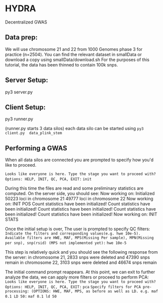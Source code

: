 # HYDRA
Decentralized GWAS

## Data prep:

We will use chromosome 21 and 22 from 1000 Genomes phase 3 for practice (n=2504). You can find the relevant dataset in smallData or 
download a copy using smallData/download.sh For the purposes of this tutorial, the data has been thinned to contain 100k snps. 



## Server Setup:

py3 server.py


## Client Setup:

py3 runner.py

(runner.py starts 3 data silos) each data silo can be started using `py3 client.py  data_plink_stem`

## Performing a GWAS

When all data silos are connected you are prompted to specify how you'd like to proceed. 

`Looks like everyone is here. Type the stage you want to proceed with? Options: HELP, INIT, QC, PCA, EXIT:`
`init` 

During this time the files are read and some preliminary statistics are computed.
On the server side, you should see:
  Now working on: Initialized
  50223 loci in chromosome 21
  49777 loci in chromosome 22
  Now working on: INIT POS
  Count statistics have been initialized!
  Count statistics have been initialized!
  Count statistics have been initialized!
  Count statistics have been initialized!
  Count statistics have been initialized!
  Now working on: INIT STATS

Once the initial setup is over, The user is prompted to specify QC filters:
`Indicate the filters and corresponding values(e.g. hwe 10e-5). Available filters are HWE, MAF, MPS(Missing Per sample), MPN(Missing per snp), snp(rsid) (MPS not implemented yet):`
`hwe 10e-5`

This step is relatively quick and you should see the following response from the server: 
  in chromosome 21, 2833 snps were deleted and 47390 snps remain
  in chromosome 22, 3103 snps were deleted and 46674 snps remain

The initial command prompt reappears. At this point, we can exit to further analyze the data, we can apply more filters or proceed to perform PCA: 
`Looks like everyone is here. Type the stage you want to proceed with? Options: HELP, INIT, QC, PCA, EXIT:`
`pca`
`Specify filters for PCA pre-processing: (OPTIONS: HWE, MAF, MPS, as before as well as LD. e.g. maf 0.1 LD 50:`
`maf 0.1 ld 50`
